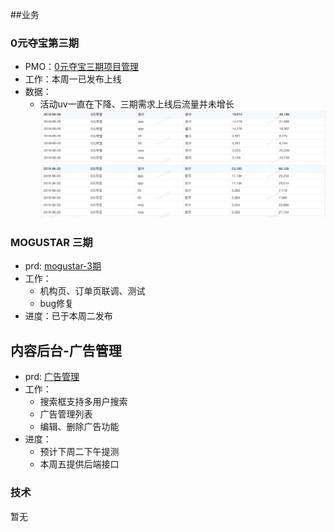 ##业务

### 0元夺宝第三期
* PMO：[0元夺宝三期项目管理](http://pmo.meili-inc.com/PMO/PM#home/MLUOB)
* 工作：本周一已发布上线
* 数据：
    * 活动uv一直在下降、三期需求上线后流量并未增长
       ![](media/15616370576987.jpg)
    ![](media/15616370799155.jpg)



### MOGUSTAR 三期

* prd: [mogustar-3期](http://wiki.mogujie.org/pages/viewpage.action?pageId=73108285)
* 工作：
    * 机构页、订单页联调、测试
    * bug修复
* 进度：已于本周二发布

## 内容后台-广告管理

* prd: [广告管理](http://pmo.meili-inc.com/PMO/DM#pmoDetail?issueKey=REQUIRE-25445)
* 工作：
    * 搜索框支持多用户搜索
    * 广告管理列表
    * 编辑、删除广告功能
* 进度：
    * 预计下周二下午提测
    * 本周五提供后端接口

### 技术

暂无

